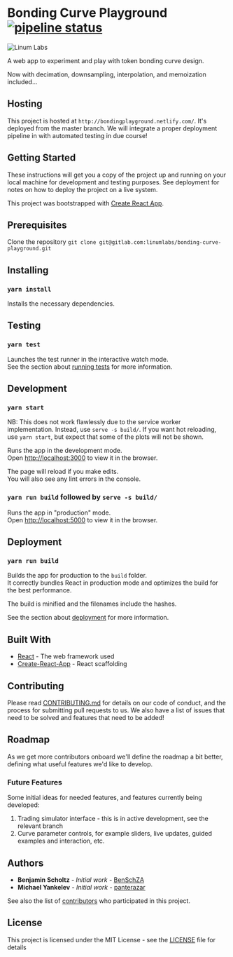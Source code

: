 # Bonding Curve Playground [![pipeline status](https://gitlab.com/linumlabs/bonding-curve-playground/badges/master/pipeline.svg)](https://gitlab.com/linumlabs/bonding-curve-playground/commits/master)

![Linum Labs](images/linumlabs.png)

A web app to experiment and play with token bonding curve design.

Now with decimation, downsampling, interpolation, and memoization included...

## Hosting

This project is hosted at `http://bondingplayground.netlify.com/`. It's deployed from the master branch. We will integrate a proper deployment pipeline in with automated testing in due course!

## Getting Started

These instructions will get you a copy of the project up and running on your local machine for development and testing purposes. See deployment for notes on how to deploy the project on a live system.

This project was bootstrapped with [Create React App](https://github.com/facebook/create-react-app).

## Prerequisites

Clone the repository `git clone git@gitlab.com:linumlabs/bonding-curve-playground.git`

## Installing

### `yarn install`

Installs the necessary dependencies.

## Testing

### `yarn test`

Launches the test runner in the interactive watch mode.<br>
See the section about [running tests](https://facebook.github.io/create-react-app/docs/running-tests) for more information.

## Development

### `yarn start`

NB: This does not work flawlessly due to the service worker implementation. Instead, use `serve -s build/`. If you want hot reloading, use `yarn start`, but expect that some of the plots will not be shown.

Runs the app in the development mode.<br>
Open [http://localhost:3000](http://localhost:3000) to view it in the browser.

The page will reload if you make edits.<br>
You will also see any lint errors in the console.

### `yarn run build` followed by `serve -s build/`

Runs the app in "production" mode.<br>
Open [http://localhost:5000](http://localhost:5000) to view it in the browser.

## Deployment

### `yarn run build`

Builds the app for production to the `build` folder.<br>
It correctly bundles React in production mode and optimizes the build for the best performance.

The build is minified and the filenames include the hashes.<br>

See the section about [deployment](https://facebook.github.io/create-react-app/docs/deployment) for more information.

## Built With

* [React](https://reactjs.org/) - The web framework used
* [Create-React-App](https://facebook.github.io/create-react-app/docs/getting-started) - React scaffolding

## Contributing

Please read [CONTRIBUTING.md](CONTRIBUTING.md) for details on our code of conduct, and the process for submitting pull requests to us. We also have a list of issues that need to be solved and features that need to be added!

<!-- ## Versioning

We use ... for versioning. For the versions available, see the [tags on this repository](https://github.com/your/project/tags). -->

## Roadmap

As we get more contributors onboard we'll define the roadmap a bit better, defining what useful features we'd like to develop.

### Future Features

Some initial ideas for needed features, and features currently being developed:

1. Trading simulator interface - this is in active development, see the relevant branch
2. Curve parameter controls, for example sliders, live updates, guided examples and interaction, etc.

## Authors

* **Benjamin Scholtz** - *Initial work* - [BenSchZA](https://github.com/BenSchZA)
* **Michael Yankelev** - *Initial work* - [panterazar](https://github.com/panterazar)

See also the list of [contributors](https://gitlab.com/linumlabs/bonding-curve-playground/graphs/master) who participated in this project.

## License

This project is licensed under the MIT License - see the [LICENSE](LICENSE) file for details

<!-- ## Acknowledgments

* Hat tip to anyone whose code was used
* Inspiration
* etc -->
